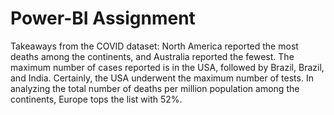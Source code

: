 # Power-BI Assignment
Takeaways from the COVID dataset: North America reported the most deaths among the continents, and Australia reported the fewest. 
The maximum number of cases reported is in the USA, followed by Brazil, Brazil, and India. 
Certainly, the USA underwent the maximum number of tests. 
In analyzing the total number of deaths per million population among the continents, Europe tops the list with 52%. 
